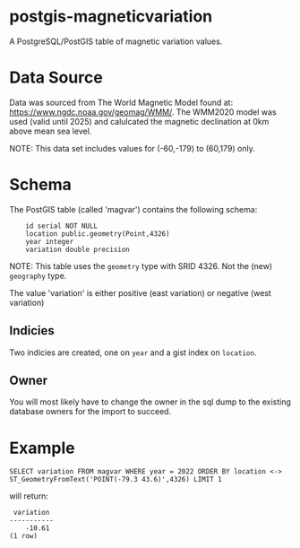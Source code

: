# postgis-magneticvariation
A PostgreSQL/PostGIS table of magnetic variation values.

# Data Source
Data was sourced from The World Magnetic Model found at: https://www.ngdc.noaa.gov/geomag/WMM/. The WMM2020 model was used (valid until 2025) and calulcated the magnetic declination at 0km above mean sea level.

NOTE: This data set includes values for (-60,-179) to (60,179) only.

# Schema
The PostGIS table (called 'magvar') contains  the following schema:
```
    id serial NOT NULL
    location public.geometry(Point,4326)
    year integer
    variation double precision
```
NOTE: This table uses the `geometry` type with SRID 4326. Not the (new) `geography` type. 

The value 'variation' is either positive (east variation) or negative (west variation)

## Indicies
Two indicies are created, one on `year` and a gist index on `location`.

## Owner
You will most likely have to change the owner in the sql dump to the existing database owners for the import to succeed. 

# Example

```SELECT variation FROM magvar WHERE year = 2022 ORDER BY location <-> ST_GeometryFromText('POINT(-79.3 43.6)',4326) LIMIT 1```

will return:

```
 variation 
-----------
    -10.61
(1 row)
```
